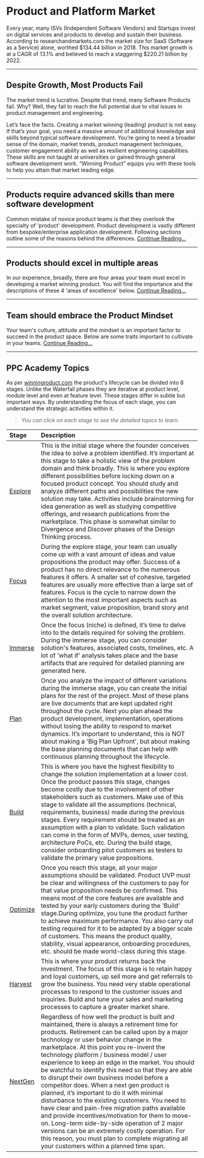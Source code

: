 # Product and Platform Market

Every year, many ISVs (Independent Software Vendors) and Startups invest on digital services and products to develop and sustain their business. According to researchandmarkets.com the market size for SaaS (Software as a Service) alone, worthed $134.44 billion in 2018. This market growth is at a CAGR of 13.1% and believed to reach a staggering $220.21 billion by 2022.

* * *

## Despite Growth, Most Products Fail

The market trend is lucrative. Despite that trend, many Software Products fail. Why? Well, they fail to reach the full potential due to vital issues in product management and engineering.

Let’s face the facts. Creating a market winning (leading) product is not easy. If that’s your goal, you need a massive amount of additional knowledge and skills beyond typical software development. You’re going to need a broader sense of the domain, market trends, product management techniques, customer engagement ability as well as resilient engineering capabilities. These skills are not taught at universities or gained through general software development work. “Winning Product” equips you with these tools to help you attain that market leading edge.

* * *

## Products require advanced skills than mere software development

Common mistake of novice product teams is that they overlook the specialty of 'product' development. Product development is vastly different from bespoke/enterprise application development. Following sections outline some of the reasons behind the differences.
[Continue Reading...](./content/introduction/02-products-are-different.md)

* * *

## Products should excel in multiple areas

In our experience, broadly, there are four areas your team must excel in developing a market winning product. You will find the importance and the descriptions of these 4 'areas of excellence' below.
[Continue Reading...](./content/introduction/03-areas-of-excellence.md)

* * *

## Team should embrace the Product Mindset

Your team's culture, attitude and the mindset is an important factor to succeed in the product space. Below are some traits important to cultivate in your teams.
[Continue Reading...](./content/introduction/06-winning-product-mindset.md)

* * *

## PPC Academy Topics

As per [winningroduct.com](https://www.winningproduct.com/) the product's lifecycle can be divided into 8 stages. Unlike the Waterfall phases they are iterative at product level, module level and even at feature level. These stages differ in subtle but important ways. By understanding the focus of each stage, you can understand the strategic activities within it.

> *You can click on each stage to see the detailed topics to learn.*

| Stage        | Description          |
|:-------------|:------------------|
| [Explore](./content/1-explore.md)           | This is the initial stage where the founder conceives the idea to solve a problem identified. It’s important at this stage to take a holistic view of the problem domain and think broadly. This is where you explore different possibilities before locking down on a focused product concept. You should study and analyze different paths and possibilities the new solution may take. Activities include brainstorming for idea generation as well as studying competitive offerings, and research publications from the marketplace. This phase is somewhat similar to Divergence and Discover phases of the Design Thinking process. |
| [Focus](./content/2-focus.md) | During the explore stage, your team can usually come up with a vast amount of ideas and value propositions the product may offer. Success of a product has no direct relevance to the numerous features it offers. A smaller set of cohesive, targeted features are usually more effective than a large set of features. Focus is the cycle to narrow down the attention to the most important aspects such as market segment, value proposition, brand story and the overall solution architecture.   |
| [Immerse](./content/3-immerse.md)           | Once the focus (niche) is defined, it’s time to delve into to the details required for solving the problem. During the immerse stage, you can consider solution's features, associated costs, timelines, etc. A lot of 'what if' analysis takes place and the base artifacts that are required for detailed planning are generated here. |
| [Plan](./content/4-plan.md)           | Once you analyze the impact of different variations during the immerse stage, you can create the initial plans for the rest of the project. Most of these plans are live documents that are kept updated right throughout the cycle. Next you plan ahead the product development, implementation, operations without losing the ability to respond to market dynamics. It’s important to understand, this is NOT about making a 'Big Plan Upfront', but about making the base planning documents that can help with continuous planning throughout the lifecycle. |
| [Build](./content/5-build.md)           | This is where you have the highest flexibility to change the solution implementation at a lower cost. Once the product passes this stage, changes become costly due to the involvement of other stakeholders such as customers. Make use of this stage to validate all the assumptions (technical, requirements, business) made during the previous stages. Every requirement should be treated as an assumption with a plan to validate. Such validation can come in the form of MVPs, demos, user testing, architecture PoCs, etc. During the build stage, consider onboarding pilot customers as testers to validate the primary value propositions. |
| [Optimize](./content/6-optimize.md)           | Once you reach this stage, all your major assumptions should be validated. Product UVP must be clear and willingness of the customers to pay for that value proposition needs be confirmed. This means most of the core features are available and tested by your early customers during the 'Build' stage.During optimize, you tune the product further to achieve maximum performance. You also carry out testing required for it to be adapted by a bigger scale of customers. This means the product quality, stability, visual appearance, onboarding procedures, etc. should be made world-class during this stage. |
| [Harvest](./content/7-harvest.md)           | This is where your product returns back the investment. The focus of this stage is to retain happy and loyal customers, up sell more and get referrals to grow the business. You need very stable operational processes to respond to the customer issues and inquiries. Build and tune your sales and marketing processes to capture a greater market share. |
| [NextGen](./content/8-retire.md)           | Regardless of how well the product is built and maintained, there is always a retirement time for products. Retirement can be called upon by a major technology or user behavior change in the marketplace. At this point you re-invent the technology platform / business model / user experience to keep an edge in the market. You should be watchful to identify this need so that they are able to disrupt their own business model before a competitor does. When a next gen product is planned, it’s important to do it with minimal disturbance to the existing customers. You need to have clear and pain-free migration paths available and provide incentives/motivation for them to move-on. Long-term side-by-side operation of 2 major versions can be an extremely costly operation. For this reason, you must plan to complete migrating all your customers within a planned time span. |